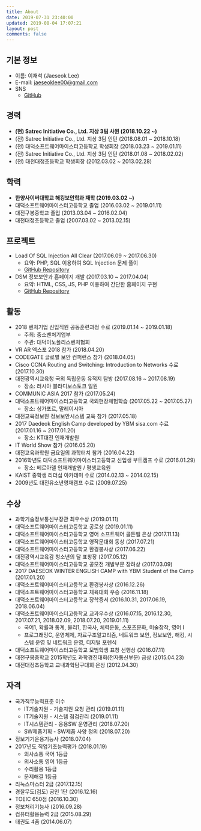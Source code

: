 ```yaml
---
title: About
date: 2019-07-31 23:40:00
updated: 2019-08-04 17:07:21
layout: post
comments: false
---
```


## 기본 정보

- 이름: 이재석 (Jaeseok Lee)
- E-mail: jaeseoklee00@gmail.com
- SNS
  - [GitHub](https://github.com/jslee00)

## 경력

- **(현) Satrec Initiative Co., Ltd. 지상 3팀 사원 (2018.10.22 ~)**
- (전) Satrec Initiative Co., Ltd. 지상 3팀 인턴 (2018.08.01 ~ 2018.10.18)
- (전) 대덕소프트웨어마이스터고등학교 학생회장 (2018.03.23 ~ 2019.01.11)
- (전) Satrec Initiative Co., Ltd. 지상 3팀 인턴 (2018.01.08 ~ 2018.02.02)
- (전) 대전대정초등학교 학생회장 (2012.03.02 ~ 2013.02.28)

## 학력

- **한양사이버대학교 해킹보안학과 재학 (2019.03.02 ~)**
- 대덕소프트웨어마이스터고등학교 졸업 (2016.03.02 ~ 2019.01.11)
- 대전구봉중학교 졸업 (2013.03.04 ~ 2016.02.04)
- 대전대정초등학교 졸업 (2007.03.02 ~ 2013.02.15)

## 프로젝트

- Load Of SQL Injection All Clear (2017.06.09 ~ 2017.06.30)
  - 요약: PHP, SQL 이용하여 SQL Injection 문제 풀이
  - [GitHub Repository](https://github.com/jslee00/writeup-los)
- DSM 정보보안과 홈페이지 개발 (2017.03.10 ~ 2017.04.04)
  - 요약: HTML, CSS, JS, PHP 이용하여 간단한 홈페이지 구현
  - [GitHub Repository](https://github.com/jslee00/dsm-infosec>)

## 활동

- 2018 벤처기업 신입직원 공동훈련과정 수료 (2019.01.14 ~ 2019.01.18)
  - 주최: 중소벤처기업부
  - 주관: 대덕이노폴리스벤처협회
- VR AR 엑스포 2018 참가 (2018.04.20)
- CODEGATE 글로벌 보안 컨퍼런스 참가 (2018.04.05)
- Cisco CCNA Routing and Switching: Introduction to Networks 수료 (2017.10.30)
- 대전광역시교육청 국외 독립운동 유적지 탐방 (2017.08.16 ~ 2017.08.19)
  - 장소: 러시아 블라디보스토크 일원
- COMMUNIC ASIA 2017 참가 (2017.05.24)
- 대덕소프트웨어마이스터고등학교 국외현장체험학습 (2017.05.22 ~ 2017.05.27)
  - 장소: 싱가포르, 말레이시아
- 대전교육정보원 정보보안시스템 교육 참가 (2017.05.18)
- 2017 Daedeok English Camp developed by YBM sisa.com 수료 (2017.01.16 ~ 2017.01.20)
  - 장소: KT대전 인재개발원
- IT World Show 참가 (2016.05.20)
- 대전교육과학원 금요일의 과학터치 참가 (2016.04.22)
- 2016학년도 대덕소프트웨어마이스터고등학교 신입생 부트캠프 수료 (2016.01.29)
  - 장소: 베르아델 인재개발원 / 평생교육원
- KAIST 중학생 리더십 아카데미 수료 (2014.02.13 ~ 2014.02.15)
- 2009년도 대전유소년영재캠프 수료 (2009.07.25)

## 수상

- 과학기술정보통신부장관 최우수상 (2019.01.11)
- 대덕소프트웨어마이스터고등학교 공로상 (2019.01.11)
- 대덕소프트웨어마이스터고등학교 영어 소프트웨어 골든벨 은상 (2017.11.13)
- 대덕소프트웨어마이스터고등학교 영작문대회 동상 (2017.07.21)
- 대덕소프트웨어마이스터고등학교 환경봉사상 (2017.06.22)
- 대전광역시교육감 청소년의 달 표창장 (2017.05.12)
- 대덕소프트웨어마이스터고등학교 공모전 개발부문 장려상 (2017.03.09)
- 2017 DAESEOK WINTER ENGLISH CAMP with YBM Student of the Camp (2017.01.20)
- 대덕소프트웨어마이스터고등학교 환경봉사상 (2016.12.26)
- 대덕소프트웨어마이스터고등학교 체육대회 우승 (2016.11.18)
- 대덕소프트웨어마이스터고등학교 장학증서 (2016.10.31, 2017.06.19, 2018.06.04)
- 대덕소프트웨어마이스터고등학교 교과우수상 (2016.07.15, 2016.12.30, 2017.07.21, 2018.02.09, 2018.07.20, 2019.01.11)
  - 국어1, 확률과 통계, 물리1, 한국사, 체력운동, 스포츠문화, 미술창작, 영어 I
  - 프로그래밍C, 운영체제, 자료구조알고리즘, 네트워크 보안, 정보보안, 해킹, 시스템 운영 및 네트워크 운영, 디지털 포렌식
- 대덕소프트웨어마이스터고등학교 모범학생 표창 선행상 (2016.07.11)
- 대전구봉중학교 2015학년도 과학경진대회(전자통신부문) 금상 (2015.04.23)
- 대전대정초등학교 교내과학탐구대회 은상 (2012.04.30)

## 자격

- 국가직무능력표준 이수
  - IT기술지원 - 기술지원 요청 관리 (2019.01.11)
  - IT기술지원 - 시스템 점검관리 (2019.01.11)
  - IT시스템관리 - 응용SW 운영관리 (2018.07.20)
  - SW제품기획 - SW제품 사양 정의 (2018.07.20)
- 정보기기운용기능사 (2018.07.04)
- 2017년도 직업기초능력평가 (2018.01.19)
  - 의사소통 국어 1등급
  - 의사소통 영어 1등급
  - 수리활용 1등급
  - 문제해결 1등급
- 리눅스마스터 2급 (2017.12.15)
- 경찰무도(검도) 공인 1단 (2016.12.16)
- TOEIC 650점 (2016.10.30)
- 정보처리기능사 (2016.09.28)
- 컴퓨터활용능력 2급 (2015.08.29)
- 태권도 4품 (2014.06.07)
